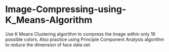 # Image-Compressing-using-K_Means-Algorithm
Use K Means Clustering algorithm to compress the Image within only 16 possible colors. Also practice using Principle Component Analysis algorithm to reduce the dimension of face data set.
